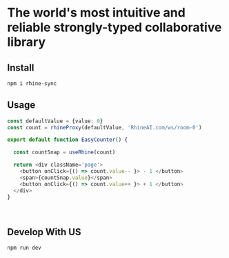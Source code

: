 
# The world's most intuitive and reliable strongly-typed collaborative library

## Install
```bash
npm i rhine-sync
```

## Usage


```typescript jsx
const defaultValue = {value: 0}
const count = rhineProxy(defaultValue, 'RhineAI.com/ws/room-0')

export default function EasyCounter() {

  const countSnap = useRhine(count)

  return <div className='page'>
    <button onClick={() => count.value-- }> - 1 </button>
    <span>{countSnap.value}</span>
    <button onClick={() => count.value++ }> + 1 </button>
  </div>
}
```

<br/>

## Develop With US
```bash
npm run dev
```

<br/>

